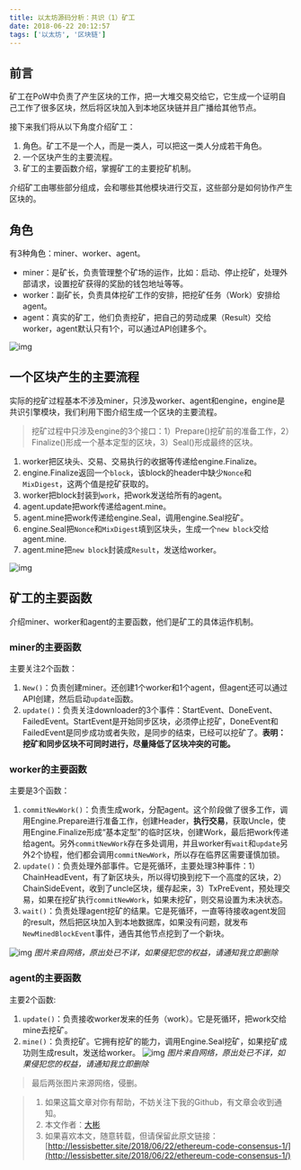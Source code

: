 ```yaml
---
title: 以太坊源码分析：共识（1）矿工
date: 2018-06-22 20:12:57
tags: ['以太坊', '区块链']
---
```


## 前言

矿工在PoW中负责了产生区块的工作，把一大堆交易交给它，它生成一个证明自己工作了很多区块，然后将区块加入到本地区块链并且广播给其他节点。

接下来我们将从以下角度介绍矿工：

1. 角色。矿工不是一个人，而是一类人，可以把这一类人分成若干角色。
2. 一个区块产生的主要流程。
3. 矿工的主要函数介绍，掌握矿工的主要挖矿机制。

<!--more-->

介绍矿工由哪些部分组成，会和哪些其他模块进行交互，这些部分是如何协作产生区块的。

## 角色

有3种角色：miner、worker、agent。

- miner：是矿长，负责管理整个矿场的运作，比如：启动、停止挖矿，处理外部请求，设置挖矿获得的奖励的钱包地址等等。
- worker：副矿长，负责具体挖矿工作的安排，把挖矿任务（Work）安排给agent。
- agent：真实的矿工，他们负责挖矿，把自己的劳动成果（Result）交给worker，agent默认只有1个，可以通过API创建多个。

![img](https://lessisbetter.site/images/2018-06-22-121153.jpg)

## 一个区块产生的主要流程

实际的挖矿过程基本不涉及miner，只涉及worker、agent和engine，engine是共识引擎模块，我们利用下图介绍生成一个区块的主要流程。

> 挖矿过程中只涉及engine的3个接口：1）Prepare()挖矿前的准备工作，2）Finalize()形成一个基本定型的区块，3）Seal()形成最终的区块。

1. worker把区块头、交易、交易执行的收据等传递给engine.Finalize。
2. engine.Finalize返回一个`block`，该block的header中缺少`Nonce`和`MixDigest`，这两个值是挖矿获取的。
3. worker把block封装到`work`，把work发送给所有的agent。
4. agent.update把work传递给agent.mine。
5. agent.mine把work传递给engine.Seal，调用engine.Seal挖矿。
6. engine.Seal把`Nonce`和`MixDigest`填到区块头，生成一个`new block`交给agent.mine.
7. agent.mine把`new block`封装成`Result`，发送给worker。

![img](https://lessisbetter.site/images/2018-06-22-121152.jpg)

## 矿工的主要函数

介绍miner、worker和agent的主要函数，他们是矿工的具体运作机制。

### miner的主要函数

主要关注2个函数：

1. `New()`：负责创建miner。还创建1个worker和1个agent，但agent还可以通过API创建，然后启动`update`函数。
2. `update()`：负责关注downloader的3个事件：StartEvent、DoneEvent、FailedEvent。StartEvent是开始同步区块，必须停止挖矿，DoneEvent和FailedEvent是同步成功或者失败，是同步的结束，已经可以挖矿了。**表明：挖矿和同步区块不可同时进行，尽量降低了区块冲突的可能。**

### worker的主要函数

主要是3个函数：

1. `commitNewWork()`：负责生成work，分配agent。这个阶段做了很多工作，调用Engine.Prepare进行准备工作，创建Header，**执行交易**，获取Uncle，使用Engine.Finalize形成“基本定型”的临时区块，创建Work，最后把work传递给agent。另外`commitNewWork`存在多处调用，并且worker有`wait`和`update`另外2个协程，他们都会调用`commitNewWork`，所以存在临界区需要谨慎加锁。
2. `update()`：负责处理外部事件。它是死循环，主要处理3种事件：1）ChainHeadEvent，有了新区块头，所以得切换到挖下一个高度的区块，2）ChainSideEvent，收到了uncle区块，缓存起来，3）TxPreEvent，预处理交易，如果在挖矿执行`commitNewWork`，如果未挖矿，则交易设置为未决状态。
3. `wait()`：负责处理agent挖矿的结果。它是死循环，一直等待接收agent发回的result，然后把区块加入到本地数据库，如果没有问题，就发布`NewMinedBlockEvent`事件，通告其他节点挖到了一个新块。

![img](https://lessisbetter.site/images/2018-06-22-121154.jpg)
*图片来自网络，原出处已不详，如果侵犯您的权益，请通知我立即删除*

### agent的主要函数

主要2个函数:

1. `update()`：负责接收worker发来的任务（work）。它是死循环，把work交给mine去挖矿。
2. `mine()`：负责挖矿。它拥有挖矿的能力，调用Engine.Seal挖矿，如果挖矿成功则生成result，发送给worker。 
   ![img](https://lessisbetter.site/images/2018-06-22-121151.jpg)
    *图片来自网络，原出处已不详，如果侵犯您的权益，请通知我立即删除*


> 最后两张图片来源网络，侵删。

> 1. 如果这篇文章对你有帮助，不妨关注下我的Github，有文章会收到通知。
> 2. 本文作者：[大彬](http://lessisbetter.site/about/)
> 3. 如果喜欢本文，随意转载，但请保留此原文链接：[http://lessisbetter.site/2018/06/22/ethereum-code-consensus-1/](http://lessisbetter.site/2018/06/22/ethereum-code-consensus-1/)